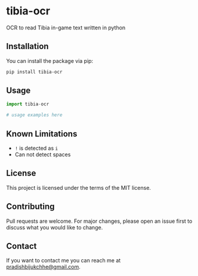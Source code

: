 # tibia-ocr

OCR to read Tibia in-game text written in python

## Installation

You can install the package via pip:

```bash
pip install tibia-ocr
```

## Usage

```python
import tibia-ocr

# usage examples here
```

## Known Limitations

- `!` is detected as `i`
- Can not detect spaces

## License

This project is licensed under the terms of the MIT license.

## Contributing

Pull requests are welcome. For major changes, please open an issue first to discuss what you would like to change.

## Contact

If you want to contact me you can reach me at pradishbijukchhe@gmail.com.
